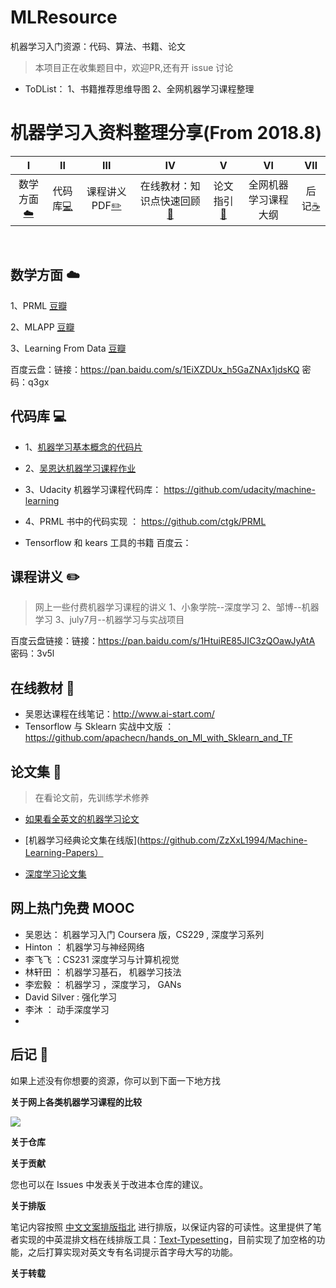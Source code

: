 # MLResource
机器学习入门资源：代码、算法、书籍、论文
> 本项目正在收集题目中，欢迎PR,还有开 issue 讨论
* ToDList： 1、书籍推荐思维导图 2、全网机器学习课程整理


# 机器学习入资料整理分享(From 2018.8)

| Ⅰ | Ⅱ | Ⅲ | Ⅳ | Ⅴ | Ⅵ | Ⅶ |
| :--------: | :---------: | :---------: | :---------: | :---------: | :---------:| :---------: |
|数学方面[:cloud:](#网络-cloud) |代码库[:computer:](#代码库-computer)| 课程讲义PDF[:pencil2:](#数据结构与算法-pencil2)| 在线教材：知识点快速回顾[:couple:](#面向对象-couple) |论文指引[:floppy_disk:](#数据库-floppy_disk)| 全网机器学习课程大纲 | 后记[:coffee:](#java-coffee)|
</br>


## 数学方面 :cloud:
1、PRML [豆瓣]()

2、MLAPP [豆瓣]()

3、Learning From Data [豆瓣]()


百度云盘：链接：https://pan.baidu.com/s/1EiXZDUx_h5GaZNAx1jdsKQ 密码：q3gx



## 代码库 :computer:
* 1、[机器学习基本概念的代码片](https://github.com/lawlite19/MachineLearning_Python)
* 2、[吴恩达机器学习课程作业](https://github.com/lawlite19/MachineLearningEx)
* 3、Udacity 机器学习课程代码库： https://github.com/udacity/machine-learning 
* 4、PRML 书中的代码实现 ： https://github.com/ctgk/PRML

* Tensorflow 和 kears 工具的书籍
百度云：

## 课程讲义 :pencil2:
> 网上一些付费机器学习课程的讲义
1、小象学院--深度学习
2、邹博--机器学习
3、july7月--机器学习与实战项目

百度云盘链接：链接：https://pan.baidu.com/s/1HtuiRE85JIC3zQOawJyAtA 密码：3v5l

## 在线教材 :couple:

* 吴恩达课程在线笔记：http://www.ai-start.com/
* Tensorflow 与 Sklearn 实战中文版 ： https://github.com/apachecn/hands_on_Ml_with_Sklearn_and_TF


## 论文集 :floppy_disk:
> 在看论文前，先训练学术修养

* [如果看全英文的机器学习论文]()


* [机器学习经典论文集在线版](https://github.com/ZzXxL1994/Machine-Learning-Papers）
* [深度学习论文集]()


## 网上热门免费 MOOC 
* 吴恩达： 机器学习入门 Coursera 版，CS229 , 深度学习系列
* Hinton ： 机器学习与神经网络
* 李飞飞 ：CS231 深度学习与计算机视觉
* 林轩田 ： 机器学习基石， 机器学习技法
* 李宏毅 ： 机器学习 ，深度学习， GANs
* David Silver : 强化学习
* 李沐 ： 动手深度学习
* 

## 后记 :memo:

如果上述没有你想要的资源，你可以到下面一下地方找

**关于网上各类机器学习课程的比较**

![](https://github.com/Alex1996a/MLResource/blob/master/%E6%9C%AA%E5%91%BD%E5%90%8D%E6%96%87%E4%BB%B6.png)


**关于仓库**



**关于贡献**


您也可以在 Issues 中发表关于改进本仓库的建议。



**关于排版**

笔记内容按照 [中文文案排版指北](http://mazhuang.org/wiki/chinese-copywriting-guidelines/#%E4%B8%8D%E8%A6%81%E4%BD%BF%E7%94%A8%E4%B8%8D%E5%9C%B0%E9%81%93%E7%9A%84%E7%BC%A9%E5%86%99) 进行排版，以保证内容的可读性。这里提供了笔者实现的中英混排文档在线排版工具：[Text-Typesetting](https://github.com/CyC2018/Markdown-Typesetting)，目前实现了加空格的功能，之后打算实现对英文专有名词提示首字母大写的功能。

**关于转载**


